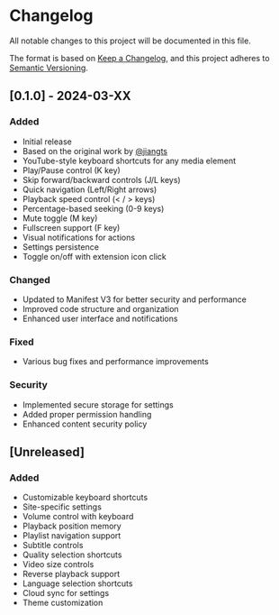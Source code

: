 # Changelog

All notable changes to this project will be documented in this file.

The format is based on [Keep a Changelog](https://keepachangelog.com/en/1.0.0/),
and this project adheres to [Semantic Versioning](https://semver.org/spec/v2.0.0.html).

## [0.1.0] - 2024-03-XX

### Added
- Initial release
- Based on the original work by [@jiangts](https://github.com/jiangts/media-hotkeys)
- YouTube-style keyboard shortcuts for any media element
- Play/Pause control (K key)
- Skip forward/backward controls (J/L keys)
- Quick navigation (Left/Right arrows)
- Playback speed control (< / > keys)
- Percentage-based seeking (0-9 keys)
- Mute toggle (M key)
- Fullscreen support (F key)
- Visual notifications for actions
- Settings persistence
- Toggle on/off with extension icon click

### Changed
- Updated to Manifest V3 for better security and performance
- Improved code structure and organization
- Enhanced user interface and notifications

### Fixed
- Various bug fixes and performance improvements

### Security
- Implemented secure storage for settings
- Added proper permission handling
- Enhanced content security policy

## [Unreleased]

### Added
- Customizable keyboard shortcuts
- Site-specific settings
- Volume control with keyboard
- Playback position memory
- Playlist navigation support
- Subtitle controls
- Quality selection shortcuts
- Video size controls
- Reverse playback support
- Language selection shortcuts
- Cloud sync for settings
- Theme customization 